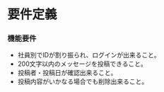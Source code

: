 # 要件定義
### 機能要件
* 社員別でIDが割り振られ、ログインが出来ること。
* 200文字以内のメッセージを投稿できること。
* 投稿者・投稿日が確認出来ること。
* 投稿内容がいかなる場合でも削除出来ること。
